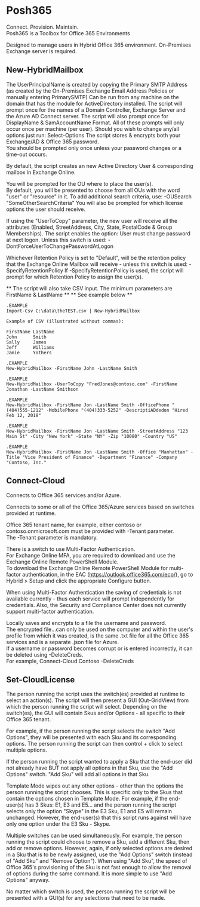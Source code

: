 # Posh365

Connect.  Provision.  Maintain.  
Posh365 is a Toolbox for Office 365 Environments


 Designed to manage users in Hybrid Office 365 environment.
   On-Premises Exchange server is required.  

## New-HybridMailbox   
   The UserPrincipalName is created by copying the Primary SMTP Address (as created by the On-Premises Exchange Email Address Policies or manually entering PrimarySMTP)
   Can be run from any machine on the domain that has the module for ActiveDirectory installed.
   The script will prompt once for the names of a Domain Controller, Exchange Server and the Azure AD Connect server.
   The script will also prompt once for DisplayName & SamAccountName Format.
   All of these prompts will only occur once per machine (per user).
   Should you wish to change any/all options just run: Select-Options
   The script stores & encrypts both your Exchange/AD & Office 365 password.  
   You should be prompted only once unless your password changes or a time-out occurs.

   By default, the script creates an new Active Directory User & corresponding mailbox in Exchange Online.

   You will be prompted for the OU where to place the user(s).  
   By default, you will be presented to choose from all OUs with the word "user" or "resource" in it.
   To add additional search criteria, use:  -OUSearch "SomeOtherSearchCriteria"
   You will also be prompted for which license options the user should receive.

   If using the "UserToCopy" parameter, the new user will receive all the attributes (Enabled, StreetAddress, City, State, PostalCode & Group Memberships).
   The script enables the option: User must change password at next logon.  Unless this switch is used: -DontForceUserToChangePasswordAtLogon

   Whichever Retention Policy is set to "Default", will be the retention policy that
   the Exchange Online Mailbox will receive - unless this switch is used:  -SpecifyRetentionPolicy
   If -SpecifyRetentionPolicy is used, the script will prompt for which Retention Policy to assign the user(s).

   ** The script will also take CSV input. The minimum parameters are FirstName & LastName **
   **                           See example below                                          **
      
    .EXAMPLE
    Import-Csv C:\data\theTEST.csv | New-HybridMailbox

    Example of CSV (illustrated without commas):

    FirstName LastName
    John      Smith
    Sally     James
    Jeff      Williams
    Jamie     Yothers

    .EXAMPLE
    New-HybridMailbox -FirstName John -LastName Smith

    .EXAMPLE
    New-HybridMailbox -UserToCopy "FredJones@contoso.com" -FirstName Jonathan -LastName Smithson
   
    .EXAMPLE
    New-HybridMailbox -FirstName Jon -LastName Smith -OfficePhone "(404)555-1212" -MobilePhone "(404)333-5252" -DescriptiADdedon "Hired Feb 12, 2018"
    
    .EXAMPLE
    New-HybridMailbox -FirstName Jon -LastName Smith -StreetAddress "123 Main St" -City "New York" -State "NY" -Zip "10080" -Country "US"
       
    .EXAMPLE
    New-HybridMailbox -FirstName Jon -LastName Smith -Office "Manhattan" -Title "Vice President of Finance" -Department "Finance" -Company "Contoso, Inc."
   
     
## Connect-Cloud

Connects to Office 365 services and/or Azure.  

Connects to some or all of the Office 365/Azure services based on switches provided at runtime.  

Office 365 tenant name, for example, either contoso or contoso.onmicrosoft.com must be provided with -Tenant parameter.  
The -Tenant parameter is mandatory.

There is a switch to use Multi-Factor Authentication.  
For Exchange Online MFA, you are required to download and use the Exchange Online Remote PowerShell Module.  
To download the Exchange Online Remote PowerShell Module for multi-factor authentication, in the EAC (https://outlook.office365.com/ecp/), go to Hybrid \> Setup and click the appropriate Configure button. 

When using Multi-Factor Authentication the saving of credentials is not available currently - thus each service will prompt independently for credentials.  Also, the Security and Compliance Center does not currently support multi-factor authentication.  

Locally saves and encrypts to a file the username and password.  
The encrypted file...can only be used on the computer and within the user's profile from which it was created, is the same .txt file for all the Office 365 services and is a separate .json file for Azure.  
If a username or password becomes corrupt or is entered incorrectly, it can be deleted using -DeleteCreds.  
For example, Connect-Cloud Contoso -DeleteCreds  

## Set-CloudLicense

The person running the script uses the switch(es) provided at runtime to select an action(s). The script will then present a GUI (Out-GridView) from which the person running the script will select. Depending on the switch(es), the GUI will contain Skus and/or Options - all specific to their Office 365 tenant.

For example, if the person running the script selects the switch "Add Options", they will be presented with each Sku and its corresponding options. The person running the script can then control + click to select multiple options.

If the person running the script wanted to apply a Sku that the end-user did not already have BUT not apply all options in that Sku, use the "Add Options" switch. "Add Sku" will add all options in that Sku.

Template Mode wipes out any other options - other than the options the person running the script chooses. This is specific only to the Skus that contain the options chosen in Template Mode. For example, if the end-user(s) has 3 Skus: E1, E3 and E5... and the person running the script selects only the option "Skype" in the E3 Sku, E1 and E5 will remain unchanged. However, the end-user(s) that this script runs against will have only one option under the E3 Sku - Skype.

Multiple switches can be used simultaneously.
For example, the person running the script could choose to remove a Sku, add a different Sku, then add or remove options. However, again, if only selected options are desired in a Sku that is to be newly assigned, use the "Add Options" switch (instead of "Add Sku" and "Remove Option"). When using "Add Sku", the speed of Office 365's provisioning of the Sku is not fast enough to allow the removal of options during the same command.
It is more simple to use "Add Options" anyway.

No matter which switch is used, the person running the script will be presented with a GUI(s) for any selections that need to be made.  
 
